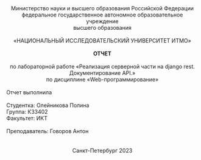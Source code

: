 <div align="center">
    Министерство науки и высшего образования Российской Федерации<br>
    федеральное государственное автономное образовательное учреждение<br>
    высшего образования<br>
    <br>
    «НАЦИОНАЛЬНЫЙ ИССЛЕДОВАТЕЛЬСКИЙ УНИВЕРСИТЕТ ИТМО»<br>
    <br>
    <b>ОТЧЕТ</b><br>
    <br>
    по лабораторной работе «Реализация серверной части на django rest. Документирование API.»<br>
    по дисциплине «Web-программирование»<br>
</div>
<br>
Отчет выполнила<br>
<br>
Студентка: Олейникова Полина <br>
Группа: К33402<br>
Факультет: ИКТ<br>
<br>
Преподаватель: Говоров Антон<br>
<br>
<br>
<div align="center">
    Санкт-Петербург 2023
</div>